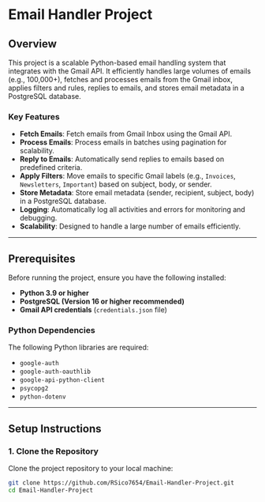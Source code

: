 # Email Handler Project

## Overview
This project is a scalable Python-based email handling system that integrates with the Gmail API. It efficiently handles large volumes of emails (e.g., 100,000+), fetches and processes emails from the Gmail inbox, applies filters and rules, replies to emails, and stores email metadata in a PostgreSQL database.

### Key Features
- **Fetch Emails**: Fetch emails from Gmail Inbox using the Gmail API.
- **Process Emails**: Process emails in batches using pagination for scalability.
- **Reply to Emails**: Automatically send replies to emails based on predefined criteria.
- **Apply Filters**: Move emails to specific Gmail labels (e.g., `Invoices`, `Newsletters`, `Important`) based on subject, body, or sender.
- **Store Metadata**: Store email metadata (sender, recipient, subject, body) in a PostgreSQL database.
- **Logging**: Automatically log all activities and errors for monitoring and debugging.
- **Scalability**: Designed to handle a large number of emails efficiently.

---

## Prerequisites
Before running the project, ensure you have the following installed:
- **Python 3.9 or higher**
- **PostgreSQL (Version 16 or higher recommended)**
- **Gmail API credentials** (`credentials.json` file)

### Python Dependencies
The following Python libraries are required:
- `google-auth`
- `google-auth-oauthlib`
- `google-api-python-client`
- `psycopg2`
- `python-dotenv`

---

## Setup Instructions

### 1. Clone the Repository
Clone the project repository to your local machine:
```bash
git clone https://github.com/RSico7654/Email-Handler-Project.git
cd Email-Handler-Project
